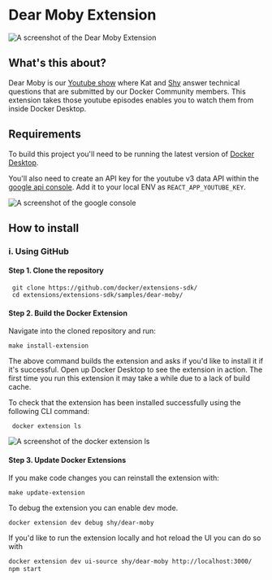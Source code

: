 # Dear Moby Extension

![A screenshot of the Dear Moby Extension](/screenshots/dearmobyextension.png)

## What's this about?

Dear Moby is our [Youtube show](https://www.youtube.com/playlist?list=PLkA60AVN3hh_aBXzjqu13dupUV1JdFnjI) where Kat and [Shy](https://twitter.com/shyruparel) answer technical questions that are submitted by our Docker Community members. This extension takes those youtube episodes enables you to watch them from inside Docker Desktop.

## Requirements

To build this project you'll need to be running the latest version of [Docker Desktop](https://www.docker.com/products/docker-desktop/).

You'll also need to create an API key for the youtube v3 data API within the [google api console](https://console.cloud.google.com/apis/credentials). Add it to your local ENV as `REACT_APP_YOUTUBE_KEY`.

![A screenshot of the google console](/screenshots/googleconsole.png)

## How to install

### i. Using GitHub

#### Step 1. Clone the repository

```
 git clone https://github.com/docker/extensions-sdk/
 cd extensions/extensions-sdk/samples/dear-moby/
```

#### Step 2. Build the Docker Extension

Navigate into the cloned repository and run:

```
make install-extension
```

The above command builds the extension and asks if you'd like to install it if it's successful. Open up Docker Desktop to see the extension in action. The first time you run this extension it may take a while due to a lack of build cache.

To check that the extension has been installed successfully using the following CLI command:

```
 docker extension ls
```
![A screenshot of the  docker extension ls](/screenshots/extensionps.png)

#### Step 3. Update Docker Extensions

If you make code changes you can reinstall the extension with:

```
make update-extension
```

To debug the extension you can enable dev mode.

```
docker extension dev debug shy/dear-moby
```

If you'd like to run the extension locally and hot reload the UI you can do so with

```bash
docker extension dev ui-source shy/dear-moby http://localhost:3000/
npm start
```

